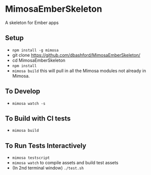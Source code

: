 MimosaEmberSkeleton
===================

A skeleton for Ember apps

## Setup
* `npm install -g mimosa`
* git clone https://github.com/dbashford/MimosaEmberSkeleton/
* cd MimosaEmberSkeleton
* `npm install`
* `mimosa build` this will pull in all the Mimosa modules not already in Mimosa.

## To Develop
* `mimosa watch -s`

## To Build with CI tests
* `mimosa build`

## To Run Tests Interactively
* `mimosa testscript`
* `mimosa watch` to compile assets and build test assets
* (In 2nd terminal window) `./test.sh`